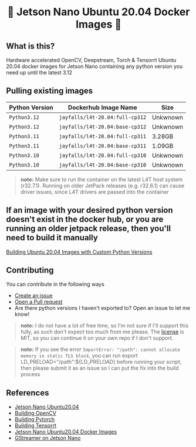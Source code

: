 <h1 align="center">🐳 Jetson Nano Ubuntu 20.04 Docker Images 🐳</h1>

## What is this?

Hardware accelerated OpenCV, Deepstream, Torch & Tensorrt Ubuntu 20.04 docker images for Jetson Nano containing any python version you need up until the latest 3.12

## Pulling existing images

| Python Version | Dockerhub Image Name             | Size     |
|----------------|----------------------------------|----------|
| `Python3.12`   | `jayfalls/l4t-20.04:full-cp312`  | Unkwnown |
| `Python3.12`   | `jayfalls/l4t-20.04:base-cp312`  | Unkwnown |
| `Python3.11`   | `jayfalls/l4t-20.04:full-cp311`  | 3.28GB   |
| `Python3.11`   | `jayfalls/l4t-20.04:base-cp311`  | 1.09GB   |
| `Python3.10`   | `jayfalls/l4t-20.04:full-cp310`  | Unkwnown |
| `Python3.10`   | `jayfalls/l4t-20.04:base-cp310`  | Unkwnown |

>  **note:** Make sure to run the container on the latest L4T host system (r32.7.1). Running on older JetPack releases (e.g. r32.6.1) can cause driver issues, since L4T drivers are passed into the container

## If an image with your desired python version doesn't exist in the docker hub, or you are running an older jetpack release, then you'll need to build it manually

[Building Ubuntu 20.04 Images with Custom Python Versions](./documentation/building_manually.md)

## Contributing

You can contribute in the following ways

- [Create an issue](https://github.com/jayfalls/jetson_nano_ubuntu20_docker/issues/new)
- [Open a Pull request](https://github.com/jayfalls/jetson_nano_ubuntu20_docker/pulls)
- Are there python versions I haven't exported to? Open an issue to let me know!

>  **note:** I do not have a lot of free time, so I'm not sure if I'll support this fully, as such don't expect too much from me please. The [license](./LICENSE) is MIT, so you can continue it on your own repo if I don't support.

>  **note:** If you see the error `ImportError: "/path": cannot allocate memory in static TLS block`, you can run export LD_PRELOAD="/path":${LD_PRELOAD} before running your script, then please submit it as an issue so I can put the fix into the build process

## References

- [Jetson Nano Ubuntu20.04](https://github.com/timongentzsch/Jetson_Ubuntu20_Images)
- [Building OpenCV](https://qengineering.eu/install-opencv-on-jetson-nano.html)
- [Building Pytorch](https://qengineering.eu/install-pytorch-on-jetson-nano.html)
- [Building Tensorrt](https://github.com/NVIDIA/TensorRT/tree/8.2.1?tab=readme-ov-file)
- [Jetson Nano Ubuntu20.04 Docker Images](https://github.com/timongentzsch/Jetson_Ubuntu20_Images)
- [GStreamer on Jetson Nano](https://docs.nvidia.com/metropolis/deepstream/6.0.1/dev-guide/text/DS_Quickstart.html)
